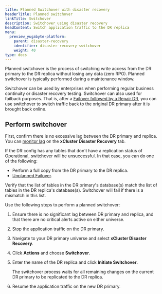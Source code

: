 ```yaml
---
title: Planned Switchover with disaster recovery
headerTitle: Planned switchover
linkTitle: Switchover
description: Switchover using disaster recovery
headContent: Switch application traffic to the DR replica
menu:
  preview_yugabyte-platform:
    parent: disaster-recovery
    identifier: disaster-recovery-switchover
    weight: 40
type: docs
---
```


Planned switchover is the process of switching write access from the DR primary to the DR replica without losing any data (zero RPO). Planned switchover is typically performed during a maintenance window.

Switchover can be used by enterprises when performing regular business continuity or disaster recovery testing. Switchover can also used for failback purposes. That is, after a [Failover followed by a Repair DR](../disaster-recovery-failover/), you can use switchover to switch traffic back to the original DR primary after it is brought back online.

## Perform switchover

First, confirm there is no excessive lag between the DR primary and replica. You can [monitor lag](../disaster-recovery-setup/#monitor-replication) on the **xCluster Disaster Recovery** tab.

If the DR config has any tables that don't have a replication status of Operational, switchover will be unsuccessful. In that case, you can do one of the following:

- Perform a full copy from the DR primary to the DR replica.
- [Unplanned Failover](../disaster-recovery-failover/).

Verify that the list of tables in the DR primary's database(s) match the list of tables in the DR replica's database(s). Switchover will fail if there is a mismatch in this list.

Use the following steps to perform a planned switchover:

1. Ensure there is no significant lag between DR primary and replica, and that there are no critical alerts active on either universe.

1. Stop the application traffic on the DR primary.

1. Navigate to your DR primary universe and select **xCluster Disaster Recovery**.

1. Click **Actions** and choose **Switchover**.

1. Enter the name of the DR replica and click **Initiate Switchover**.

    The switchover process waits for all remaining changes on the current DR primary to be replicated to the DR replica.

1. Resume the application traffic on the new DR primary.
